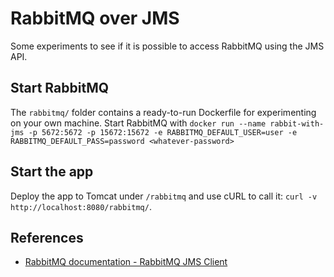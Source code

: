 # RabbitMQ over JMS

Some experiments to see if it is possible to access RabbitMQ using the JMS API.

## Start RabbitMQ
The `rabbitmq/` folder contains a ready-to-run Dockerfile for experimenting on your own machine.
Start RabbitMQ with `docker run --name rabbit-with-jms -p 5672:5672 -p 15672:15672 -e RABBITMQ_DEFAULT_USER=user -e RABBITMQ_DEFAULT_PASS=password <whatever-password>`

## Start the app
Deploy the app to Tomcat under `/rabbitmq` and use cURL to call it: `curl -v http://localhost:8080/rabbitmq/`.

## References

* [RabbitMQ documentation -  RabbitMQ JMS Client ](https://www.rabbitmq.com/jms-client.html)
